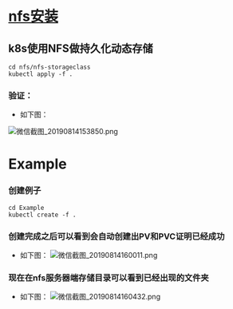 # [nfs安装](https://github.com/happinesslijian/VM/tree/master/VM%E5%AE%89%E8%A3%85nfs)
## k8s使用NFS做持久化动态存储
```
cd nfs/nfs-storageclass
kubectl apply -f .
``` 
### 验证：
- 如下图：

![微信截图_20190814153850.png](https://i.loli.net/2019/08/14/8DXF3h5mrQ2j4OS.png)
# Example
### 创建例子
```
cd Example
kubectl create -f .
```
### 创建完成之后可以看到会自动创建出PV和PVC证明已经成功
+ 如下图：
![微信截图_20190814160011.png](https://i.loli.net/2019/08/14/XlTf3eRjiPyYGom.png)
### 现在在nfs服务器端存储目录可以看到已经出现的文件夹
- 如下图：
![微信截图_20190814160432.png](https://i.loli.net/2019/08/14/P8mfrRMXKeg2vxL.png)
